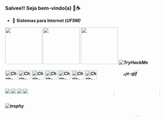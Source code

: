 ### Salvee!! Seja bem-vindo(a) 👀☕

- 🌱 <b>Sistemas para Internet<b> (<i>UFSM<i>)

<div>
    <img height="120px" src="https://github-readme-streak-stats.herokuapp.com/?user=Mysterioun&hide_border=true&theme=dark" />
    <img height="120px" src="https://github-readme-stats.vercel.app/api?username=Mysterioun&hide_title=true&hide_border=true&show_icons=true&include_all_commits=true&count_private=true&line_height=21&hide_rank=true&icon_color=fa8b00&theme=dark" />
    <img height="120px" src="https://github-readme-stats.vercel.app/api/top-langs/?username=Mysterioun&hide=html&hide_title=true&hide_border=true&layout=compact&langs_count=8&theme=dark" />
    <img src="https://tryhackme-badges.s3.amazonaws.com/Mysterioun.png" alt="TryHackMe">

</div>


<div style="display: inline_block"><br>
  <img align="center" alt="Chris-Angular" height="30" width="40" src="https://cdn.jsdelivr.net/gh/devicons/devicon/icons/angularjs/angularjs-original.svg">
  <img align="center" alt="Chris-Java" height="30" width="40" src="https://cdn.jsdelivr.net/gh/devicons/devicon/icons/java/java-original.svg">
  <img align="center" alt="Chris-Typescript" height="30" width="40" src="https://cdn.jsdelivr.net/gh/devicons/devicon/icons/typescript/typescript-original.svg">
  <img align="center" alt="Chris-HTML" height="30" width="40" src="https://cdn.jsdelivr.net/gh/devicons/devicon/icons/html5/html5-original.svg">
  <img align="center" alt="Chris-CSS" height="30" width="40" src="https://cdn.jsdelivr.net/gh/devicons/devicon/icons/css3/css3-original.svg">
  <img align="center" alt="Chris-Bootstrap" height="30" width="40" src="https://cdn.jsdelivr.net/gh/devicons/devicon/icons/bootstrap/bootstrap-original.svg">
  <img align="center" alt="Chris-PHP" height="30" width="40" src="https://cdn.jsdelivr.net/gh/devicons/devicon/icons/php/php-original.svg">
  <img align="right" alt="Cafe-gif" height="150" style="border-radius:75px;" src="https://25.media.tumblr.com/dfcb0509dc73b88f817775212f11e4fe/tumblr_msu15rrsM61r922azo1_500.gif">
</div>

##
 
<div> 
  <a href="https://instagram.com/mysterioun_oficial" target="_blank"><img src="https://img.shields.io/badge/Instagram-E4405F?style=for-the-badge&logo=instagram&logoColor=white"></a>
 	<a href="https://www.facebook.com/mysterioun.oficial" target="_blank"><img src="https://img.shields.io/badge/Facebook-1877F2?style=for-the-badge&logo=facebook&logoColor=white"></a>
  <a href="https://t.me/Mysterioun" target="_blank"><img src="https://img.shields.io/badge/Telegram-2CA5E0?style=for-the-badge&logo=telegram&logoColor=white"></a> 
  <a href = "mailto:christianfalves60@gmail.com"><img src="https://img.shields.io/badge/Gmail-D14836?style=for-the-badge&logo=gmail&logoColor=white"></a>
</div>

##
![trophy](https://github-profile-trophy.vercel.app/?username=Mysterioun&theme=onedark&column=-1)
